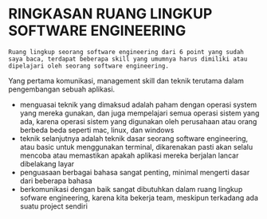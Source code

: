 # RINGKASAN RUANG LINGKUP SOFTWARE ENGINEERING

	Ruang lingkup seorang software engineering dari 6 point yang sudah saya baca, terdapat beberapa skill yang umumnya harus dimiliki atau dipelajari oleh seorang software engineering. 
Yang pertama komunikasi, management skill dan teknik terutama dalam pengembangan sebuah aplikasi.
- menguasai teknik yang dimaksud adalah paham dengan operasi system yang mereka gunakan, dan juga mempelajari semua operasi sistem yang ada, karena operasi sistem yang digunakan
oleh perusahaan atau orang berbeda beda seperti mac, linux, dan windows
- teknik selanjutnya adalah teknik dasar seorang software engineering, atau basic untuk menggunakan terminal, dikarenakan pasti akan selalu mencoba atau memastikan
apakah aplikasi mereka berjalan lancar dibelakang layar
- penguasaan berbagai bahasa sangat penting, minimal mengerti dasar dari beberapa bahasa
- berkomunikasi dengan baik sangat dibutuhkan dalam ruang lingkup sofware engineering, karena kita bekerja team, meskipun terkadang ada suatu project sendiri

